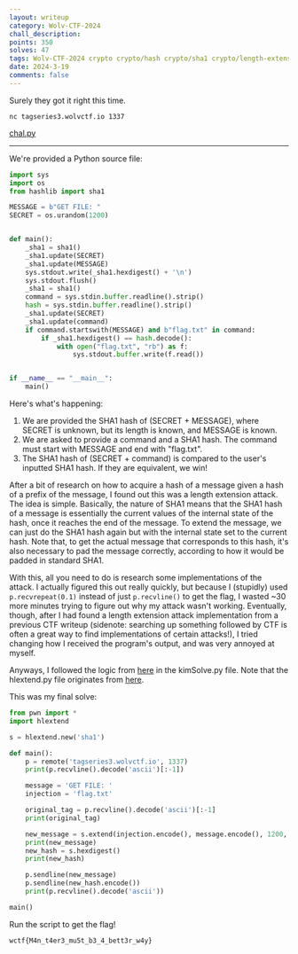 ```yaml
---
layout: writeup
category: Wolv-CTF-2024
chall_description:
points: 350
solves: 47
tags: Wolv-CTF-2024 crypto crypto/hash crypto/sha1 crypto/length-extension-attack
date: 2024-3-19
comments: false
---
```


Surely they got it right this time.  

`nc tagseries3.wolvctf.io 1337`  

[chal.py](https://github.com/Nightxade/ctf-writeups/blob/master/assets/CTFs/Wolv-CTF-2024/crypto/tag-series-3/chal.py) 

---

We're provided a Python source file:  

```py
import sys
import os
from hashlib import sha1

MESSAGE = b"GET FILE: "
SECRET = os.urandom(1200)


def main():
    _sha1 = sha1()
    _sha1.update(SECRET)
    _sha1.update(MESSAGE)
    sys.stdout.write(_sha1.hexdigest() + '\n')
    sys.stdout.flush()
    _sha1 = sha1()
    command = sys.stdin.buffer.readline().strip()
    hash = sys.stdin.buffer.readline().strip()
    _sha1.update(SECRET)
    _sha1.update(command)
    if command.startswith(MESSAGE) and b"flag.txt" in command:
        if _sha1.hexdigest() == hash.decode():
            with open("flag.txt", "rb") as f:
                sys.stdout.buffer.write(f.read())


if __name__ == "__main__":
    main()

```

Here's what's happening:  

1. We are provided the SHA1 hash of (SECRET + MESSAGE), where SECRET is unknown, but its length is known, and MESSAGE is known.  
2. We are asked to provide a command and a SHA1 hash. The command must start with MESSAGE and end with "flag.txt".  
3. The SHA1 hash of (SECRET + command) is compared to the user's inputted SHA1 hash. If they are equivalent, we win!  

After a bit of research on how to acquire a hash of a message given a hash of a prefix of the message, I found out this was a length extension attack. The idea is simple. Basically, the nature of SHA1 means that the SHA1 hash of a message is essentially the current values of the internal state of the hash, once it reaches the end of the message. To extend the message, we can just do the SHA1 hash again but with the internal state set to the current hash. Note that, to get the actual message that corresponds to this hash, it's also necessary to pad the message correctly, according to how it would be padded in standard SHA1.  

With this, all you need to do is research some implementations of the attack. I actually figured this out really quickly, but because I (stupidly) used `p.recvrepeat(0.1)` instead of just `p.recvline()` to get the flag, I wasted ~30 more minutes trying to figure out why my attack wasn't working. Eventually, though, after I had found a length extension attack implementation from a previous CTF writeup (sidenote: searching up something followed by CTF is often a great way to find implementations of certain attacks!), I tried changing how I received the program's output, and was very annoyed at myself.  

Anyways, I followed the logic from [here](https://github.com/AdityaVallabh/ctf-write-ups/blob/master/34C3%20-%20JuniorsCTF/kim/kimSolve.py) in the kimSolve.py file. Note that the hlextend.py file originates from [here](https://github.com/stephenbradshaw/hlextend).  

This was my final solve:  

```py
from pwn import *
import hlextend

s = hlextend.new('sha1')

def main():
    p = remote('tagseries3.wolvctf.io', 1337)
    print(p.recvline().decode('ascii')[:-1])

    message = 'GET FILE: '
    injection = 'flag.txt'

    original_tag = p.recvline().decode('ascii')[:-1]
    print(original_tag)

    new_message = s.extend(injection.encode(), message.encode(), 1200, original_tag)
    print(new_message)
    new_hash = s.hexdigest()
    print(new_hash)

    p.sendline(new_message)
    p.sendline(new_hash.encode())
    print(p.recvline().decode('ascii'))

main()
```

Run the script to get the flag!  

    wctf{M4n_t4er3_mu5t_b3_4_bett3r_w4y}